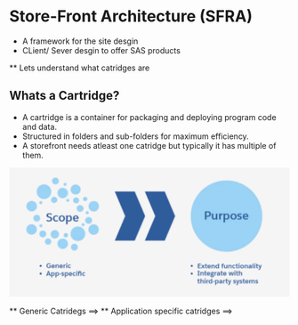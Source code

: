 # Store-Front Architecture (SFRA)

- A framework for the site desgin 
- CLient/ Sever desgin to offer SAS products 

** Lets understand what catridges are

## Whats a Cartridge?

- A cartridge is a container for packaging and deploying program code and data. 
- Structured in  folders and sub-folders for maximum efficiency.
- A storefront needs atleast one catridge but typically it has multiple of them.

![catridges](/images/catridges.png)

** Generic Catridegs ==>
** Application specific catridges ==> 